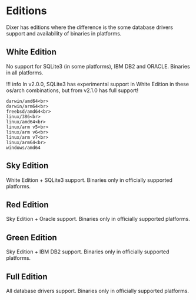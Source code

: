 # Editions

Dixer has editions where the difference is the some database drivers support and availability of binaries in platforms.

## White Edition

No support for SQLite3 (in some platforms), IBM DB2 and ORACLE. Binaries in all platforms.

!!! info
    In v2.0.0, SQLite3 has experimental support in White Edition in these os/arch combinations, but from v2.1.0 has full support!
    
    darwin/amd64<br>
    darwin/arm64<br>
    freebsd/amd64<br>
    linux/386<br>
    linux/amd64<br>
    linux/arm v5<br>
    linux/arm v6<br>
    linux/arm v7<br>
    linux/arm64<br>
    windows/amd64

## Sky Edition

White Edition + SQLite3 support. Binaries only in officially supported platforms.

## Red Edition

Sky Edition + Oracle support. Binaries only in officially supported platforms.

## Green Edition

Sky Edition + IBM DB2 support. Binaries only in officially supported platforms.

## Full Edition

All database drivers support. Binaries only in officially supported platforms.